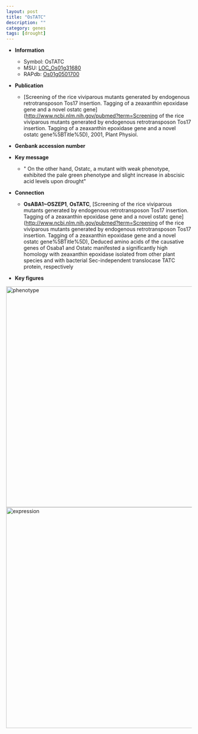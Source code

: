 ```yaml
---
layout: post
title: "OsTATC"
description: ""
category: genes
tags: [drought]
---
```


* **Information**  
    + Symbol: OsTATC  
    + MSU: [LOC_Os01g31680](http://rice.plantbiology.msu.edu/cgi-bin/ORF_infopage.cgi?orf=LOC_Os01g31680)  
    + RAPdb: [Os01g0501700](http://rapdb.dna.affrc.go.jp/viewer/gbrowse_details/irgsp1?name=Os01g0501700)  

* **Publication**  
    + [Screening of the rice viviparous mutants generated by endogenous retrotransposon Tos17 insertion. Tagging of a zeaxanthin epoxidase gene and a novel ostatc gene](http://www.ncbi.nlm.nih.gov/pubmed?term=Screening of the rice viviparous mutants generated by endogenous retrotransposon Tos17 insertion. Tagging of a zeaxanthin epoxidase gene and a novel ostatc gene%5BTitle%5D), 2001, Plant Physiol.

* **Genbank accession number**  

* **Key message**  
    + " On the other hand, Ostatc, a mutant with weak phenotype, exhibited the pale green phenotype and slight increase in abscisic acid levels upon drought"

* **Connection**  
    + __OsABA1~OSZEP1__, __OsTATC__, [Screening of the rice viviparous mutants generated by endogenous retrotransposon Tos17 insertion. Tagging of a zeaxanthin epoxidase gene and a novel ostatc gene](http://www.ncbi.nlm.nih.gov/pubmed?term=Screening of the rice viviparous mutants generated by endogenous retrotransposon Tos17 insertion. Tagging of a zeaxanthin epoxidase gene and a novel ostatc gene%5BTitle%5D),  Deduced amino acids of the causative genes of Osaba1 and Ostatc manifested a significantly high homology with zeaxanthin epoxidase isolated from other plant species and with bacterial Sec-independent translocase TATC protein, respectively

* **Key figures**  
<img src="http://ricencode.github.io/images/OsTATC.pheno.png" alt="phenotype"  style="width: 600px;"/>

<img src="http://ricencode.github.io/images/OsTATC.exp.png" alt="expression"  style="width: 600px;"/>


